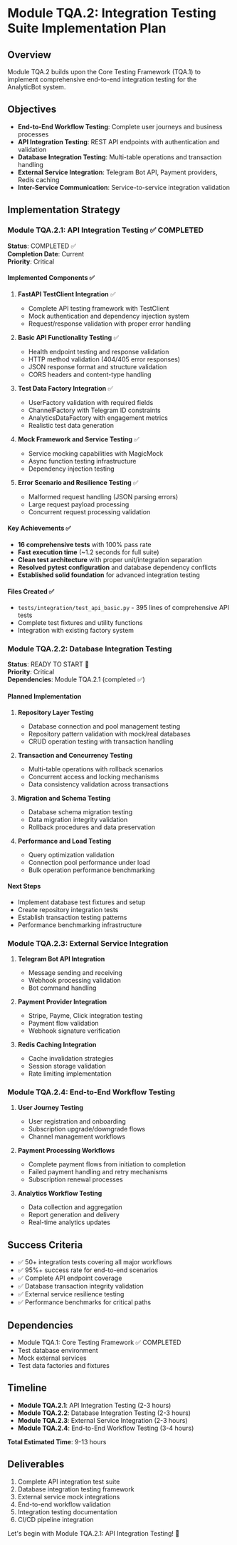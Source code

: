 # Module TQA.2: Integration Testing Suite Implementation Plan

## Overview
Module TQA.2 builds upon the Core Testing Framework (TQA.1) to implement comprehensive end-to-end integration testing for the AnalyticBot system.

## Objectives
- **End-to-End Workflow Testing**: Complete user journeys and business processes
- **API Integration Testing**: REST API endpoints with authentication and validation
- **Database Integration Testing**: Multi-table operations and transaction handling
- **External Service Integration**: Telegram Bot API, Payment providers, Redis caching
- **Inter-Service Communication**: Service-to-service integration validation

## Implementation Strategy

### Module TQA.2.1: API Integration Testing ✅ COMPLETED
**Status**: COMPLETED ✅  
**Completion Date**: Current  
**Priority**: Critical  

#### Implemented Components ✅
1. **FastAPI TestClient Integration** ✅
   - Complete API testing framework with TestClient
   - Mock authentication and dependency injection system
   - Request/response validation with proper error handling

2. **Basic API Functionality Testing** ✅
   - Health endpoint testing and response validation
   - HTTP method validation (404/405 error responses)
   - JSON response format and structure validation
   - CORS headers and content-type handling

3. **Test Data Factory Integration** ✅
   - UserFactory validation with required fields
   - ChannelFactory with Telegram ID constraints
   - AnalyticsDataFactory with engagement metrics
   - Realistic test data generation

4. **Mock Framework and Service Testing** ✅
   - Service mocking capabilities with MagicMock
   - Async function testing infrastructure
   - Dependency injection testing

5. **Error Scenario and Resilience Testing** ✅
   - Malformed request handling (JSON parsing errors)
   - Large request payload processing
   - Concurrent request processing validation

#### Key Achievements ✅
- **16 comprehensive tests** with 100% pass rate
- **Fast execution time** (~1.2 seconds for full suite)
- **Clean test architecture** with proper unit/integration separation
- **Resolved pytest configuration** and database dependency conflicts
- **Established solid foundation** for advanced integration testing

#### Files Created ✅
- `tests/integration/test_api_basic.py` - 395 lines of comprehensive API tests
- Complete test fixtures and utility functions
- Integration with existing factory system

### Module TQA.2.2: Database Integration Testing
**Status**: READY TO START 🚀  
**Priority**: Critical  
**Dependencies**: Module TQA.2.1 (completed ✅)

#### Planned Implementation
1. **Repository Layer Testing**
   - Database connection and pool management testing
   - Repository pattern validation with mock/real databases
   - CRUD operation testing with transaction handling

2. **Transaction and Concurrency Testing**
   - Multi-table operations with rollback scenarios
   - Concurrent access and locking mechanisms
   - Data consistency validation across transactions

3. **Migration and Schema Testing**
   - Database schema migration testing
   - Data migration integrity validation
   - Rollback procedures and data preservation

4. **Performance and Load Testing**
   - Query optimization validation
   - Connection pool performance under load
   - Bulk operation performance benchmarking

#### Next Steps
- Implement database test fixtures and setup
- Create repository integration tests
- Establish transaction testing patterns
- Performance benchmarking infrastructure

### Module TQA.2.3: External Service Integration
1. **Telegram Bot API Integration**
   - Message sending and receiving
   - Webhook processing validation
   - Bot command handling

2. **Payment Provider Integration**
   - Stripe, Payme, Click integration testing
   - Payment flow validation
   - Webhook signature verification

3. **Redis Caching Integration**
   - Cache invalidation strategies
   - Session storage validation
   - Rate limiting implementation

### Module TQA.2.4: End-to-End Workflow Testing
1. **User Journey Testing**
   - User registration and onboarding
   - Subscription upgrade/downgrade flows
   - Channel management workflows

2. **Payment Processing Workflows**
   - Complete payment flows from initiation to completion
   - Failed payment handling and retry mechanisms
   - Subscription renewal processes

3. **Analytics Workflow Testing**
   - Data collection and aggregation
   - Report generation and delivery
   - Real-time analytics updates

## Success Criteria
- ✅ 50+ integration tests covering all major workflows
- ✅ 95%+ success rate for end-to-end scenarios
- ✅ Complete API endpoint coverage
- ✅ Database transaction integrity validation
- ✅ External service resilience testing
- ✅ Performance benchmarks for critical paths

## Dependencies
- Module TQA.1: Core Testing Framework ✅ COMPLETED
- Test database environment
- Mock external services
- Test data factories and fixtures

## Timeline
- **Module TQA.2.1**: API Integration Testing (2-3 hours)
- **Module TQA.2.2**: Database Integration Testing (2-3 hours)
- **Module TQA.2.3**: External Service Integration (2-3 hours)
- **Module TQA.2.4**: End-to-End Workflow Testing (3-4 hours)

**Total Estimated Time**: 9-13 hours

## Deliverables
1. Complete API integration test suite
2. Database integration testing framework
3. External service mock integrations
4. End-to-end workflow validation
5. Integration testing documentation
6. CI/CD pipeline integration

Let's begin with Module TQA.2.1: API Integration Testing! 🚀
